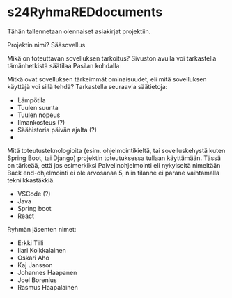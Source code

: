 # s24RyhmaREDdocuments
Tähän tallennetaan olennaiset asiakirjat projektiin.


Projektin nimi?
Sääsovellus


Mikä on toteuttavan sovelluksen tarkoitus?
Sivuston avulla voi tarkastella tämänhetkistä säätilaa Pasilan kohdalla


Mitkä ovat sovelluksen tärkeimmät ominaisuudet, eli mitä sovelluksen käyttäjä voi sillä tehdä?
Tarkastella seuraavia säätietoja:
- Lämpötila
- Tuulen suunta
- Tuulen nopeus
- Ilmankosteus (?)
- Säähistoria päivän ajalta (?)
-


Mitä toteutusteknologioita (esim. ohjelmointikieltä, tai sovelluskehystä kuten Spring Boot, tai Django) projektin toteutuksessa tullaan käyttämään.
Tässä on tärkeää, että jos esimerkiksi Palvelinohjelmointi eli nykyiseltä nimeltään Back end-ohjelmointi ei ole arvosanaa 5, niin tilanne ei parane vaihtamalla tekniikkastäkkiä.
- VSCode (?)
- Java
- Spring boot
- React


Ryhmän jäsenten nimet:
- Erkki Tiili
- Ilari Koikkalainen
- Oskari Aho
- Kaj Jansson
- Johannes Haapanen
- Joel Borenius
- Rasmus Haapalainen
